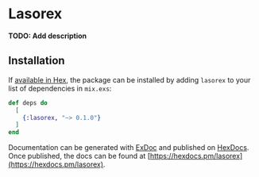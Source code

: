 # Lasorex

**TODO: Add description**

## Installation

If [available in Hex](https://hex.pm/docs/publish), the package can be installed
by adding `lasorex` to your list of dependencies in `mix.exs`:

```elixir
def deps do
  [
    {:lasorex, "~> 0.1.0"}
  ]
end
```

Documentation can be generated with [ExDoc](https://github.com/elixir-lang/ex_doc)
and published on [HexDocs](https://hexdocs.pm). Once published, the docs can
be found at [https://hexdocs.pm/lasorex](https://hexdocs.pm/lasorex).

